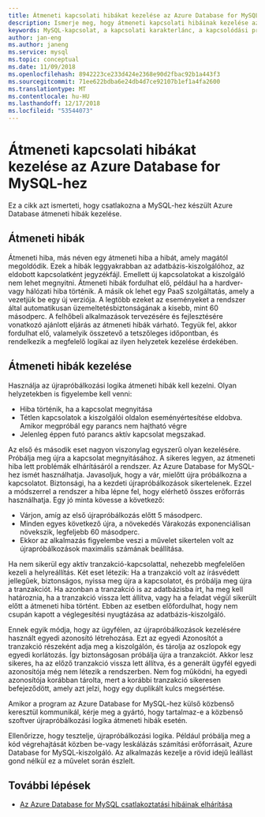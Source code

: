 ```yaml
---
title: Átmeneti kapcsolati hibákat kezelése az Azure Database for MySQL-hez |} A Microsoft Docs
description: Ismerje meg, hogy átmeneti kapcsolati hibáinak kezelése az Azure Database for MySQL-hez.
keywords: MySQL-kapcsolat, a kapcsolati karakterlánc, a kapcsolódási problémák, a átmeneti hiba, a kapcsolódási hiba
author: jan-eng
ms.author: janeng
ms.service: mysql
ms.topic: conceptual
ms.date: 11/09/2018
ms.openlocfilehash: 8942223ce233d424e2368e90d2fbac92b1a443f3
ms.sourcegitcommit: 71ee622bdba6e24db4d7ce92107b1ef1a4fa2600
ms.translationtype: MT
ms.contentlocale: hu-HU
ms.lasthandoff: 12/17/2018
ms.locfileid: "53544073"
---
```

# <a name="handling-of-transient-connectivity-errors-for-azure-database-for-mysql"></a>Átmeneti kapcsolati hibákat kezelése az Azure Database for MySQL-hez

Ez a cikk azt ismerteti, hogy csatlakozna a MySQL-hez készült Azure Database átmeneti hibák kezelése.

## <a name="transient-errors"></a>Átmeneti hibák

Átmeneti hiba, más néven egy átmeneti hiba a hibát, amely magától megoldódik. Ezek a hibák leggyakrabban az adatbázis-kiszolgálóhoz, az eldobott kapcsolatként jegyzékfájl. Emellett új kapcsolatokat a kiszolgáló nem lehet megnyitni. Átmeneti hibák fordulhat elő, például ha a hardver- vagy hálózati hiba történik. A másik ok lehet egy PaaS szolgáltatás, amely a vezetjük be egy új verziója. A legtöbb ezeket az eseményeket a rendszer által automatikusan üzemeltetésbiztonságának a kisebb, mint 60 másodperc. A felhőbeli alkalmazások tervezésére és fejlesztésére vonatkozó ajánlott eljárás az átmeneti hibák várható. Tegyük fel, akkor fordulhat elő, valamelyik összetevő a tetszőleges időpontban, és rendelkezik a megfelelő logikai az ilyen helyzetek kezelése érdekében.

## <a name="handling-transient-errors"></a>Átmeneti hibák kezelése

Használja az újrapróbálkozási logika átmeneti hibák kell kezelni. Olyan helyzetekben is figyelembe kell venni:

* Hiba történik, ha a kapcsolat megnyitása
* Tétlen kapcsolatok a kiszolgálói oldalon eseményértesítése eldobva. Amikor megpróbál egy parancs nem hajtható végre
* Jelenleg éppen futó parancs aktív kapcsolat megszakad.

Az első és második eset nagyon viszonylag egyszerű olyan kezelésére. Próbálja meg újra a kapcsolat megnyitásához. A sikeres legyen, az átmeneti hiba lett problémák elhárításáról a rendszer. Az Azure Database for MySQL-hez ismét használhatja. Javasoljuk, hogy a vár, mielőtt újra próbálkozna a kapcsolatot. Biztonsági, ha a kezdeti újrapróbálkozások sikertelenek. Ezzel a módszerrel a rendszer a hiba lépne fel, hogy elérhető összes erőforrás használhatja. Egy jó minta kövesse a következő:

* Várjon, amíg az első újrapróbálkozás előtt 5 másodperc.
* Minden egyes következő újra, a növekedés Várakozás exponenciálisan növekszik, legfeljebb 60 másodperc.
* Ekkor az alkalmazás figyelembe veszi a művelet sikertelen volt az újrapróbálkozások maximális számának beállítása.

Ha nem sikerül egy aktív tranzakció-kapcsolattal, nehezebb megfelelően kezeli a helyreállítás. Két eset létezik: Ha a tranzakció volt az írásvédett jellegűek, biztonságos, nyissa meg újra a kapcsolatot, és próbálja meg újra a tranzakciót. Ha azonban a tranzakció is az adatbázisba írt, ha meg kell határoznia, ha a tranzakció vissza lett állítva, vagy ha a feladat végül sikerült előtt a átmeneti hiba történt. Ebben az esetben előfordulhat, hogy nem csupán kapott a véglegesítési nyugtázása az adatbázis-kiszolgáló.

Ennek egyik módja, hogy az ügyfélen, az újrapróbálkozások kezelésére használt egyedi azonosító létrehozása. Ezt az egyedi Azonosítót a tranzakció részeként adja meg a kiszolgálón, és tárolja az oszlopok egy egyedi korlátozás. Így biztonságosan próbálja újra a tranzakciót. Akkor lesz sikeres, ha az előző tranzakció vissza lett állítva, és a generált ügyfél egyedi azonosítója még nem létezik a rendszerben. Nem fog működni, ha egyedi azonosítója korábban tárolta, mert a korábbi tranzakció sikeresen befejeződött, amely azt jelzi, hogy egy duplikált kulcs megsértése.

Amikor a program az Azure Database for MySQL-hez külső közbenső keresztül kommunikál, kérje meg a gyártó, hogy tartalmaz-e a közbenső szoftver újrapróbálkozási logika átmeneti hibák esetén.

Ellenőrizze, hogy tesztelje, újrapróbálkozási logika. Például próbálja meg a kód végrehajtását közben be-vagy leskálázás számítási erőforrásait, Azure Database for MySQL-kiszolgáló. Az alkalmazás kezelje a rövid idejű leállást gond nélkül ez a művelet során észlelt.

## <a name="next-steps"></a>További lépések

* [Az Azure Database for MySQL csatlakoztatási hibáinak elhárítása](howto-troubleshoot-common-connection-issues.md)
